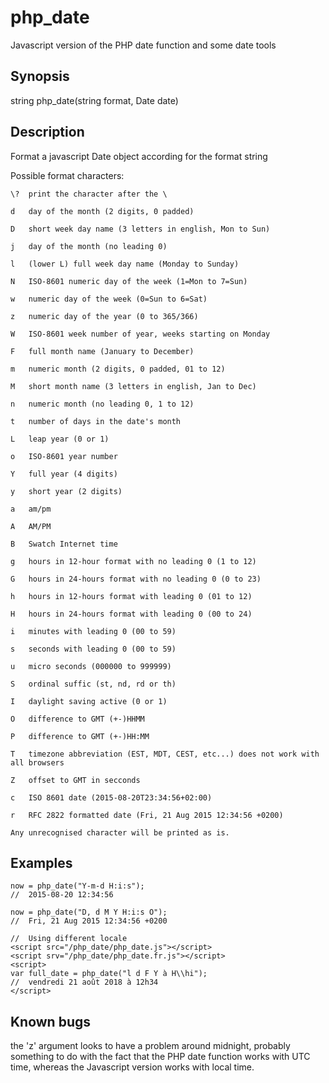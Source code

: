 # php_date
Javascript version of the PHP date function and some date tools

## Synopsis

string php_date(string format, Date date)

## Description

Format a javascript Date object according for the format string

Possible format characters:

	\?	print the character after the \

	d	day of the month (2 digits, 0 padded)

	D	short week day name (3 letters in english, Mon to Sun)

	j	day of the month (no leading 0)

	l	(lower L) full week day name (Monday to Sunday)

	N	ISO-8601 numeric day of the week (1=Mon to 7=Sun)

	w	numeric day of the week (0=Sun to 6=Sat)

	z	numeric day of the year (0 to 365/366)

	W	ISO-8601 week number of year, weeks starting on Monday

	F	full month name (January to December)

	m	numeric month (2 digits, 0 padded, 01 to 12)

	M	short month name (3 letters in english, Jan to Dec)

	n	numeric month (no leading 0, 1 to 12)

	t	number of days in the date's month

	L	leap year (0 or 1)

	o	ISO-8601 year number

	Y	full year (4 digits)

	y	short year (2 digits)

	a	am/pm

	A	AM/PM

	B	Swatch Internet time

	g	hours in 12-hour format with no leading 0 (1 to 12)	

	G	hours in 24-hours format with no leading 0 (0 to 23)

	h	hours in 12-hours format with leading 0 (01 to 12)

	H	hours in 24-hours format with leading 0 (00 to 24)

	i	minutes with leading 0 (00 to 59)

	s	seconds with leading 0 (00 to 59)

	u	micro seconds (000000 to 999999)

	S	ordinal suffic (st, nd, rd or th)

	I	daylight saving active (0 or 1)

	O	difference to GMT (+-)HHMM

	P	difference to GMT (+-)HH:MM

	T	timezone abbreviation (EST, MDT, CEST, etc...) does not work with all browsers

	Z	offset to GMT in secconds

	c	ISO 8601 date (2015-08-20T23:34:56+02:00)

	r	RFC 2822 formatted date (Fri, 21 Aug 2015 12:34:56 +0200)

	Any unrecognised character will be printed as is.

## Examples

	now = php_date("Y-m-d H:i:s");
	//	2015-08-20 12:34:56

	now = php_date("D, d M Y H:i:s O");
	//	Fri, 21 Aug 2015 12:34:56 +0200
	
	//	Using different locale
	<script src="/php_date/php_date.js"></script>
	<script srv="/php_date/php_date.fr.js"></script>
	<script>
	var full_date = php_date("l d F Y à H\\hi");
	//	vendredi 21 août 2018 à 12h34
	</script>

## Known bugs

the 'z' argument looks to have a problem  around midnight, probably something to do with the fact that the PHP date function works with UTC time, whereas the Javascript version works with local time.


